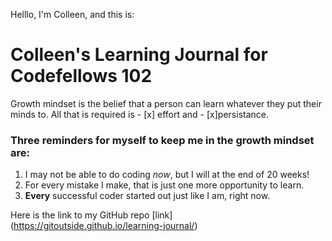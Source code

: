 Helllo, I'm Colleen, and this is:
# Colleen's Learning Journal for Codefellows 102
Growth mindset is the belief that a person can learn whatever they put their minds to. All that is required is - [x] effort and - [x]persistance.
### Three reminders for myself to keep me in the growth mindset are:
1. I may not be able to do coding *now*, but I will at the end of 20 weeks!
2. For every mistake I make, that is just one more opportunity to learn.
3. **Every** successful coder started out just like I am, right now.

Here is the link to my GitHub repo
[link] (https://gitoutside.github.io/learning-journal/)
